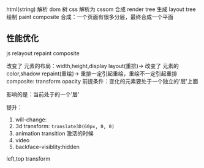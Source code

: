 ## 
html(string) 解析 dom 树
css 解析为 cssom
合成 render tree
生成 layout tree
绘制 paint
composite 合成：一个页面有很多分层，最终合成一个平面

## 性能优化
js relayout repaint composite

改变了 元素的布局：width,height,display layout(重排)->
改变了 元素的 color,shadow repaint(重绘)->
重排一定引起重绘，重绘不一定引起重排
composite: transform opacity 前提条件：变化的元素要处于一个独立的'层'上面

影响的是：当前处于的一个'层'

提升：
1. will-change: 
2. 3d transform: `translate3D(60px, 0, 0)`
3. animation transition 激活的时候
4. video
5. backface-visiblity:hidden

left,top
transform